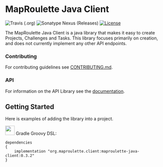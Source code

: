 # MapRoulette Java Client

![Travis (.org)](https://img.shields.io/travis/osmlab/maproulette-java-client)
![Sonatype Nexus (Releases)](https://img.shields.io/nexus/r/org.maproulette.client/maproulette-java-client?server=https%3A%2F%2Foss.sonatype.org)
[![License](https://img.shields.io/badge/License-Apache%202.0-blue.svg)](https://opensource.org/licenses/Apache-2.0)

The MapRoulette Java Client is a java library that makes it easy to create Projects, Challenges and Tasks. This library focuses primarily on creation, and does not currently implement any other API endpoints.

### Contributing

For contributing guidelines see [CONTRIBUTING.md](CONTRIBUTING.md).

### API

For information on the API Library see the [documentation](docs/using.md).

## Getting Started

Here is examples of adding the library into a project.

<img src="https://search.maven.org/assets/images/gradle.png" width="30" height="30"/> Gradle Groovy DSL:

```
dependencies
{
    implementation "org.maproulette.client:maproulette-java-client:0.3.2"
}
```
